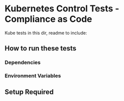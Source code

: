 # Kubernetes Control Tests - Compliance as Code

Kube tests in this dir, readme to include:

## How to run these tests

### Dependencies

### Environment Variables

## Setup Required
